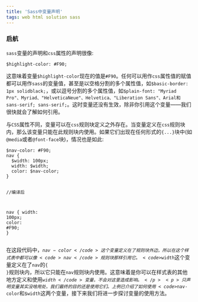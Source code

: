 ```yaml
---
title: 'Sass中变量声明'
tags: web html solution sass
---
```


### 启航

<div class="content-intro view-box "><p></p><p><code>sass</code>变量的声明和<code>css</code>属性的声明很像:</p>              <pre><a class="code-copy right0" title="复制到剪切板"><i class="icon-copy"></i></a><code class="hljs bash"><span><span class="hljs-variable"><span class="hljs-variable">$highlight</span></span>-color</span><span>: <span><span class="hljs-comment"><span class="hljs-comment">#F90</span></span></span><span class="hljs-comment"><span class="hljs-comment">;</span></span></span></code></pre>              <p>这意味着变量<code>$highlight-color</code>现在的值是<code>#F90</code>。任何可以用作<code>css</code>属性值的赋值都可以用作<code>sass</code>的变量值，甚至是以空格分割的多个属性值，如<code>$basic-border: 1px solidblack;</code>，或以逗号分割的多个属性值，如<code>$plain-font: "Myriad Pro"、Myriad、"HelveticaNeue"、Helvetica、"Liberation Sans"、Arial和sans-serif; sans-serif;</code>。这时变量还没有生效，除非你引用这个变量——我们很快就会了解如何引用。</p><p>与<code>CSS</code>属性不同，变量可以在<code>css</code>规则块定义之外存在。当变量定义在<code>css</code>规则块内，那么该变量只能在此规则块内使用。如果它们出现在任何形式的<code>{...}</code>块中(如<code>@media</code>或者<code>@font-face</code>块)，情况也是如此:</p><pre><a class="code-copy right0" title="复制到剪切板"><i class="icon-copy"></i></a><code class="hljs php"><span>$nav-color</span><span>: <span><span class="hljs-comment"><span class="hljs-comment">#F90</span></span></span><span class="hljs-comment"><span class="hljs-comment">;</span></span></span>
<span>nav</span> {
  <span>$width</span><span>: <span><span class="hljs-number"><span class="hljs-number">100</span></span>px</span>;</span>
  <span>width</span><span>: <span>$width</span>;</span>
  <span>color</span><span>: <span>$nav-color</span>;</span>
}

<span><span class="hljs-comment"><span class="hljs-comment">//编译后</span></span></span>

<span>nav</span> {
  <span>width</span><span>: <span><span class="hljs-number"><span class="hljs-number">100</span></span>px</span>;</span>
  <span>color</span><span>: <span><span class="hljs-comment"><span class="hljs-comment">#F90</span></span></span><span class="hljs-comment"><span class="hljs-comment">;</span></span></span>
}
</code></pre><p>在这段代码中，<code>$nav-color</code>这个变量定义在了规则块外边，所以在这个样式表中都可以像<code>nav</code>规则块那样引用它。<code>$width</code>这个变量定义在了<code>nav</code>的<code>{ }</code>规则块内，所以它只能在<code>nav</code>规则块内使用。这意味着是你可以在样式表的其他地方定义和使用<code>$width</code>变量，不会对这里造成影响。</p><p>只声明变量其实没啥用处，我们最终的目的还是使用它们。上例已介绍了如何使用<code>$nav-color</code>和<code>$width</code>这两个变量，接下来我们将进一步探讨变量的使用方法。</p><br></div>